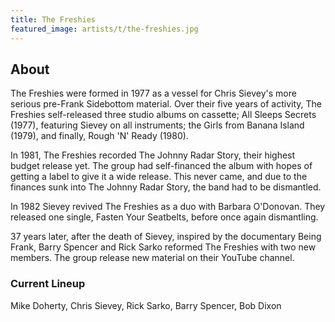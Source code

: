 ```yaml
---
title: The Freshies
featured_image: artists/t/the-freshies.jpg
---
```

## About

The Freshies were formed in 1977 as a vessel for Chris Sievey's more serious pre-Frank Sidebottom material. Over their five years of activity, The Freshies self-released three studio albums on cassette; All Sleeps Secrets (1977), featuring Sievey on all instruments; the Girls from Banana Island (1979), and finally, Rough 'N' Ready (1980). 

In 1981, The Freshies recorded The Johnny Radar Story, their highest budget release yet. The group had self-financed the album with hopes of getting a label to give it a wide release. This never came, and due to the finances sunk into The Johnny Radar Story, the band had to be dismantled. 

In 1982 Sievey revived The Freshies as a duo with Barbara O'Donovan. They released one single, Fasten Your Seatbelts, before once again dismantling. 

37 years later, after the death of Sievey, inspired by the documentary Being Frank, Barry Spencer and Rick Sarko reformed The Freshies with two new members. The group release new material on their YouTube channel.

### Current Lineup

Mike Doherty, Chris Sievey, Rick Sarko, Barry Spencer, Bob Dixon


